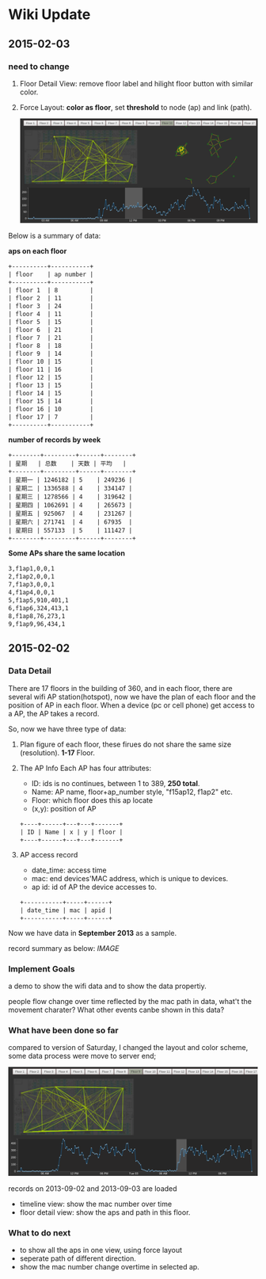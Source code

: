 # Wiki Update

## 2015-02-03

### need to change

1. Floor Detail View: remove floor label and hilight floor button with similar color.
2. Force Layout: **color as floor**, set **threshold** to node (ap) and link (path).

	![current version](_img/0203-img.png)

Below is a summary of data:

**aps on each floor**

```
+----------+-----------+
| floor    | ap number |
+----------+-----------+
| floor 1  | 8         |
| floor 2  | 11        |
| floor 3  | 24        |
| floor 4  | 11        |
| floor 5  | 15        |
| floor 6  | 21        |
| floor 7  | 21        |
| floor 8  | 18        |
| floor 9  | 14        |
| floor 10 | 15        |
| floor 11 | 16        |
| floor 12 | 15        |
| floor 13 | 15        |
| floor 14 | 15        |
| floor 15 | 14        |
| floor 16 | 10        |
| floor 17 | 7         |
+----------+-----------+
```

**number of records by week**

```
+--------+---------+------+--------+
| 星期   | 总数    | 天数 | 平均   |
+--------+---------+------+--------+
| 星期一 | 1246182 | 5    | 249236 |
| 星期二 | 1336588 | 4    | 334147 |
| 星期三 | 1278566 | 4    | 319642 |
| 星期四 | 1062691 | 4    | 265673 |
| 星期五 | 925067  | 4    | 231267 |
| 星期六 | 271741  | 4    | 67935  |
| 星期日 | 557133  | 5    | 111427 |
+--------+---------+------+--------+
```

**Some APs share the same location**

```
3,f1ap1,0,0,1
2,f1ap2,0,0,1
7,f1ap3,0,0,1
4,f1ap4,0,0,1
5,f1ap5,910,401,1
6,f1ap6,324,413,1
8,f1ap8,76,273,1
9,f1ap9,96,434,1
```


## 2015-02-02

### Data Detail

There are 17 floors in the building of 360, and in each floor, there are several wifi AP station(hotspot),
now we have the plan of each floor and the position of AP in each floor.
When a device (pc or cell phone) get access to a AP, the AP takes a record.

So, now we have three type of data:

1. Plan figure of each floor, these firues do not share the same size (resolution). **1-17** Floor.

2. The AP Info
	Each AP has four attributes:
	- ID: ids is no continues, between 1 to 389, **250 total**.
	- Name: AP name, floor+ap_number style, "f15ap12, f1ap2" etc.
	- Floor: which floor does this ap locate
	- (x,y): position of AP

	```
	+----+------+---+---+-------+
	| ID | Name | x | y | floor |
	+----+------+---+---+-------+
	```
3. AP access record
	- date_time: access time
	- mac: end devices'MAC address, which is unique to devices.
	- ap id: id of AP the device accesses to.

	```
	+-----------+-----+------+
	| date_time | mac | apid |
	+-----------+-----+------+
	```
	
Now we have data in **September 2013** as a sample.

record summary as below: _IMAGE_

### Implement Goals

a demo to show the wifi data and to show the data propertiy.

people flow change over time reflected by the mac path in data, 
what't the movement charater? 
What other events canbe shown in this data?

### What have been done so far

compared to version of Saturday, I changed the layout and color scheme, 
some data process were move to server end;

![overview](_img/wifi-vis-1.png)

records on 2013-09-02 and 2013-09-03 are loaded

- timeline view: show the mac number over time
- floor detail view: show the aps and path in this floor.

### What to do next

- to show all the aps in one view, using force layout
- seperate path of different direction.
- show the mac number change overtime in selected ap.

